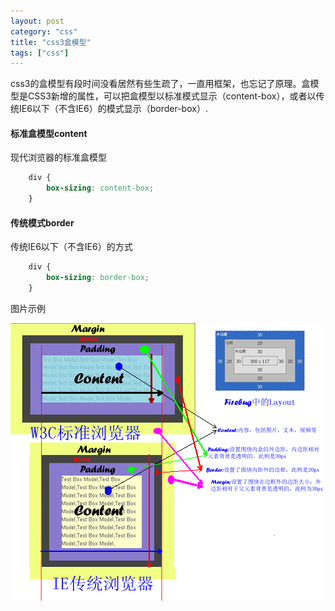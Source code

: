 ```yaml
---
layout: post
category: "css"
title: "css3盒模型"
tags: ["css"]
---
```

css3的盒模型有段时间没看居然有些生疏了，一直用框架，也忘记了原理。盒模型是CSS3新增的属性，可以把盒模型以标准模式显示（content-box），或者以传统IE6以下（不含IE6）的模式显示（border-box）.

#### 标准盒模型content
现代浏览器的标准盒模型

``` CSS
	div {
		box-sizing: content-box;
	}
```

#### 传统模式border
传统IE6以下（不含IE6）的方式

``` CSS
	div {
		box-sizing: border-box;
	}
```

图片示例

![box-model-layout](/images/box-model-layout.png "box-model-layout")